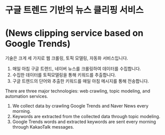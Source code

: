 # 구글 트렌드 기반의 뉴스 클리핑 서비스 
# (News clipping service based on Google Trends)

기술은 크게 세 가지로 웹 크롤링, 토픽 모델링, 자동화 서비스입니다. 

1.	매일 아침 구글 트렌드, 네이버 뉴스를 크롤링하여 데이터를 수집합니다.
2.	수집한 데이터를 토픽모델링을 통해 키워드를 추출합니다. 
3.	구글 트렌드의 단어와 추출한 키워드를 매일 아침 메시지를 통해 전송합니다. 

There are three major technologies: web crawling, topic modeling, and automation services.

1. We collect data by crawling Google Trends and Naver News every morning.
2. Keywords are extracted from the collected data through topic modeling.
3. Google Trends words and extracted keywords are sent every morning through KakaoTalk messages.


